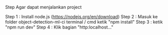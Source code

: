 Step Agar dapat menjalankan project

Step 1 : Install node.js (https://nodejs.org/en/download)
Step 2 : Masuk ke folder object-detection-ml-ci terminal / cmd ketik "npm install"
Step 3 : ketik "npm run dev"
Step 4 : Klik bagian "http:localhost..."
